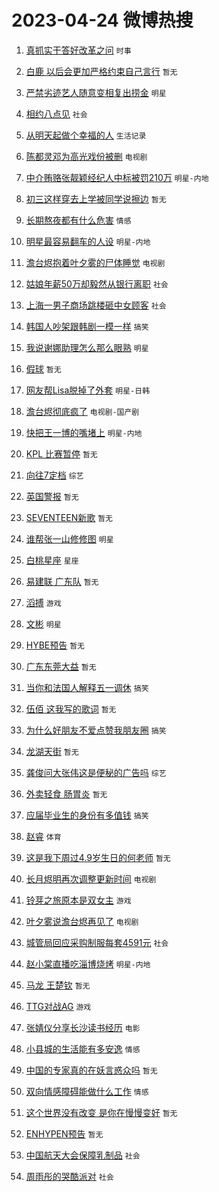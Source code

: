 # 2023-04-24 微博热搜 
1. [真抓实干答好改革之问](https://m.weibo.cn/search?containerid=100103type%3D1%26t%3D10%26q%3D%23%E7%9C%9F%E6%8A%93%E5%AE%9E%E5%B9%B2%E7%AD%94%E5%A5%BD%E6%94%B9%E9%9D%A9%E4%B9%8B%E9%97%AE%23&stream_entry_id=51&isnewpage=1&extparam=seat%3D1%26pos%3D0%26cate%3D10103%26filter_type%3Drealtimehot%26stream_entry_id%3D51%26c_type%3D51%26dgr%3D0%26display_time%3D1682267223%26pre_seqid%3D1682267223536027369131&luicode=10000011&lfid=106003type%3D25%26t%3D3%26disable_hot%3D1%26filter_type%3Drealtimehot) `时事` 

2. [白鹿 以后会更加严格约束自己言行](https://m.weibo.cn/search?containerid=100103type%3D1%26t%3D10%26q%3D%E7%99%BD%E9%B9%BF+%E4%BB%A5%E5%90%8E%E4%BC%9A%E6%9B%B4%E5%8A%A0%E4%B8%A5%E6%A0%BC%E7%BA%A6%E6%9D%9F%E8%87%AA%E5%B7%B1%E8%A8%80%E8%A1%8C&stream_entry_id=31&isnewpage=1&extparam=seat%3D1%26lcate%3D5001%26cate%3D5001%26realpos%3D1%26stream_entry_id%3D31%26q%3D%25E7%2599%25BD%25E9%25B9%25BF%2520%25E4%25BB%25A5%25E5%2590%258E%25E4%25BC%259A%25E6%259B%25B4%25E5%258A%25A0%25E4%25B8%25A5%25E6%25A0%25BC%25E7%25BA%25A6%25E6%259D%259F%25E8%2587%25AA%25E5%25B7%25B1%25E8%25A8%2580%25E8%25A1%258C%26dgr%3D0%26flag%3D2%26filter_type%3Drealtimehot%26pos%3D0%26c_type%3D31%26band_rank%3D1%26display_time%3D1682267223%26pre_seqid%3D1682267223536027369131&luicode=10000011&lfid=106003type%3D25%26t%3D3%26disable_hot%3D1%26filter_type%3Drealtimehot) `暂无` 

3. [严禁劣迹艺人随意变相复出捞金](https://m.weibo.cn/search?containerid=100103type%3D1%26t%3D10%26q%3D%23%E4%B8%A5%E7%A6%81%E5%8A%A3%E8%BF%B9%E8%89%BA%E4%BA%BA%E9%9A%8F%E6%84%8F%E5%8F%98%E7%9B%B8%E5%A4%8D%E5%87%BA%E6%8D%9E%E9%87%91%23&stream_entry_id=31&isnewpage=1&extparam=seat%3D1%26lcate%3D5001%26cate%3D5001%26realpos%3D2%26stream_entry_id%3D31%26q%3D%2523%25E4%25B8%25A5%25E7%25A6%2581%25E5%258A%25A3%25E8%25BF%25B9%25E8%2589%25BA%25E4%25BA%25BA%25E9%259A%258F%25E6%2584%258F%25E5%258F%2598%25E7%259B%25B8%25E5%25A4%258D%25E5%2587%25BA%25E6%258D%259E%25E9%2587%2591%2523%26dgr%3D0%26flag%3D2%26filter_type%3Drealtimehot%26pos%3D1%26c_type%3D31%26band_rank%3D2%26display_time%3D1682267223%26pre_seqid%3D1682267223536027369131&luicode=10000011&lfid=106003type%3D25%26t%3D3%26disable_hot%3D1%26filter_type%3Drealtimehot) `明星` 

4. [相约八点见](https://m.weibo.cn/search?containerid=100103type%3D1%26t%3D10%26q%3D%23%E7%9B%B8%E7%BA%A6%E5%85%AB%E7%82%B9%E8%A7%81%23&stream_entry_id=31&isnewpage=1&extparam=seat%3D1%26lcate%3D5001%26cate%3D5001%26realpos%3D3%26stream_entry_id%3D31%26q%3D%2523%25E7%259B%25B8%25E7%25BA%25A6%25E5%2585%25AB%25E7%2582%25B9%25E8%25A7%2581%2523%26dgr%3D0%26flag%3D0%26filter_type%3Drealtimehot%26pos%3D2%26c_type%3D31%26band_rank%3D3%26display_time%3D1682267223%26pre_seqid%3D1682267223536027369131&luicode=10000011&lfid=106003type%3D25%26t%3D3%26disable_hot%3D1%26filter_type%3Drealtimehot) `社会` 

5. [从明天起做个幸福的人](https://m.weibo.cn/search?containerid=100103type%3D1%26t%3D10%26q%3D%23%E4%BB%8E%E6%98%8E%E5%A4%A9%E8%B5%B7%E5%81%9A%E4%B8%AA%E5%B9%B8%E7%A6%8F%E7%9A%84%E4%BA%BA%23&stream_entry_id=31&isnewpage=1&extparam=seat%3D1%26lcate%3D5001%26cate%3D5001%26filter_type%3Drealtimehot%26stream_entry_id%3D31%26q%3D%2523%25E4%25BB%258E%25E6%2598%258E%25E5%25A4%25A9%25E8%25B5%25B7%25E5%2581%259A%25E4%25B8%25AA%25E5%25B9%25B8%25E7%25A6%258F%25E7%259A%2584%25E4%25BA%25BA%2523%26dgr%3D0%26topic_ad%3D1%26adid%3D187125%26pos%3D3%26c_type%3D31%26band_rank%3D4%26display_time%3D1682267223%26pre_seqid%3D1682267223536027369131&luicode=10000011&lfid=106003type%3D25%26t%3D3%26disable_hot%3D1%26filter_type%3Drealtimehot) `生活记录` 

6. [陈都灵邓为高光戏份被删](https://m.weibo.cn/search?containerid=100103type%3D1%26t%3D10%26q%3D%23%E9%99%88%E9%83%BD%E7%81%B5%E9%82%93%E4%B8%BA%E9%AB%98%E5%85%89%E6%88%8F%E4%BB%BD%E8%A2%AB%E5%88%A0%23&stream_entry_id=31&isnewpage=1&extparam=seat%3D1%26lcate%3D5001%26cate%3D5001%26realpos%3D4%26stream_entry_id%3D31%26q%3D%2523%25E9%2599%2588%25E9%2583%25BD%25E7%2581%25B5%25E9%2582%2593%25E4%25B8%25BA%25E9%25AB%2598%25E5%2585%2589%25E6%2588%258F%25E4%25BB%25BD%25E8%25A2%25AB%25E5%2588%25A0%2523%26dgr%3D0%26flag%3D0%26filter_type%3Drealtimehot%26pos%3D4%26c_type%3D31%26band_rank%3D4%26display_time%3D1682267223%26pre_seqid%3D1682267223536027369131&luicode=10000011&lfid=106003type%3D25%26t%3D3%26disable_hot%3D1%26filter_type%3Drealtimehot) `电视剧` 

7. [中介贿赂张靓颖经纪人中标被罚210万](https://m.weibo.cn/search?containerid=100103type%3D1%26t%3D10%26q%3D%23%E4%B8%AD%E4%BB%8B%E8%B4%BF%E8%B5%82%E5%BC%A0%E9%9D%93%E9%A2%96%E7%BB%8F%E7%BA%AA%E4%BA%BA%E4%B8%AD%E6%A0%87%E8%A2%AB%E7%BD%9A210%E4%B8%87%23&stream_entry_id=31&isnewpage=1&extparam=seat%3D1%26lcate%3D5001%26cate%3D5001%26realpos%3D5%26stream_entry_id%3D31%26q%3D%2523%25E4%25B8%25AD%25E4%25BB%258B%25E8%25B4%25BF%25E8%25B5%2582%25E5%25BC%25A0%25E9%259D%2593%25E9%25A2%2596%25E7%25BB%258F%25E7%25BA%25AA%25E4%25BA%25BA%25E4%25B8%25AD%25E6%25A0%2587%25E8%25A2%25AB%25E7%25BD%259A210%25E4%25B8%2587%2523%26dgr%3D0%26flag%3D1%26filter_type%3Drealtimehot%26pos%3D5%26c_type%3D31%26band_rank%3D5%26display_time%3D1682267223%26pre_seqid%3D1682267223536027369131&luicode=10000011&lfid=106003type%3D25%26t%3D3%26disable_hot%3D1%26filter_type%3Drealtimehot) `明星-内地` 

8. [初三这样穿去上学被同学说擦边](https://m.weibo.cn/search?containerid=100103type%3D1%26t%3D10%26q%3D%E5%88%9D%E4%B8%89%E8%BF%99%E6%A0%B7%E7%A9%BF%E5%8E%BB%E4%B8%8A%E5%AD%A6%E8%A2%AB%E5%90%8C%E5%AD%A6%E8%AF%B4%E6%93%A6%E8%BE%B9&stream_entry_id=31&isnewpage=1&extparam=seat%3D1%26lcate%3D5001%26cate%3D5001%26realpos%3D6%26stream_entry_id%3D31%26q%3D%25E5%2588%259D%25E4%25B8%2589%25E8%25BF%2599%25E6%25A0%25B7%25E7%25A9%25BF%25E5%258E%25BB%25E4%25B8%258A%25E5%25AD%25A6%25E8%25A2%25AB%25E5%2590%258C%25E5%25AD%25A6%25E8%25AF%25B4%25E6%2593%25A6%25E8%25BE%25B9%26dgr%3D0%26flag%3D16%26filter_type%3Drealtimehot%26pos%3D6%26c_type%3D31%26band_rank%3D6%26display_time%3D1682267223%26pre_seqid%3D1682267223536027369131&luicode=10000011&lfid=106003type%3D25%26t%3D3%26disable_hot%3D1%26filter_type%3Drealtimehot) `暂无` 

9. [长期熬夜都有什么危害](https://m.weibo.cn/search?containerid=100103type%3D1%26t%3D10%26q%3D%23%E9%95%BF%E6%9C%9F%E7%86%AC%E5%A4%9C%E9%83%BD%E6%9C%89%E4%BB%80%E4%B9%88%E5%8D%B1%E5%AE%B3%23&stream_entry_id=31&isnewpage=1&extparam=seat%3D1%26lcate%3D5001%26cate%3D5001%26realpos%3D7%26stream_entry_id%3D31%26q%3D%2523%25E9%2595%25BF%25E6%259C%259F%25E7%2586%25AC%25E5%25A4%259C%25E9%2583%25BD%25E6%259C%2589%25E4%25BB%2580%25E4%25B9%2588%25E5%258D%25B1%25E5%25AE%25B3%2523%26dgr%3D0%26flag%3D0%26filter_type%3Drealtimehot%26pos%3D7%26c_type%3D31%26band_rank%3D7%26display_time%3D1682267223%26pre_seqid%3D1682267223536027369131&luicode=10000011&lfid=106003type%3D25%26t%3D3%26disable_hot%3D1%26filter_type%3Drealtimehot) `情感` 

10. [明星最容易翻车的人设](https://m.weibo.cn/search?containerid=100103type%3D1%26t%3D10%26q%3D%23%E6%98%8E%E6%98%9F%E6%9C%80%E5%AE%B9%E6%98%93%E7%BF%BB%E8%BD%A6%E7%9A%84%E4%BA%BA%E8%AE%BE%23&stream_entry_id=31&isnewpage=1&extparam=seat%3D1%26lcate%3D5001%26cate%3D5001%26realpos%3D8%26stream_entry_id%3D31%26q%3D%2523%25E6%2598%258E%25E6%2598%259F%25E6%259C%2580%25E5%25AE%25B9%25E6%2598%2593%25E7%25BF%25BB%25E8%25BD%25A6%25E7%259A%2584%25E4%25BA%25BA%25E8%25AE%25BE%2523%26dgr%3D0%26flag%3D0%26filter_type%3Drealtimehot%26pos%3D8%26c_type%3D31%26band_rank%3D8%26display_time%3D1682267223%26pre_seqid%3D1682267223536027369131&luicode=10000011&lfid=106003type%3D25%26t%3D3%26disable_hot%3D1%26filter_type%3Drealtimehot) `明星-内地` 

11. [澹台烬抱着叶夕雾的尸体睡觉](https://m.weibo.cn/search?containerid=100103type%3D1%26t%3D10%26q%3D%23%E6%BE%B9%E5%8F%B0%E7%83%AC%E6%8A%B1%E7%9D%80%E5%8F%B6%E5%A4%95%E9%9B%BE%E7%9A%84%E5%B0%B8%E4%BD%93%E7%9D%A1%E8%A7%89%23&stream_entry_id=31&isnewpage=1&extparam=seat%3D1%26lcate%3D5001%26cate%3D5001%26realpos%3D9%26stream_entry_id%3D31%26q%3D%2523%25E6%25BE%25B9%25E5%258F%25B0%25E7%2583%25AC%25E6%258A%25B1%25E7%259D%2580%25E5%258F%25B6%25E5%25A4%2595%25E9%259B%25BE%25E7%259A%2584%25E5%25B0%25B8%25E4%25BD%2593%25E7%259D%25A1%25E8%25A7%2589%2523%26dgr%3D0%26flag%3D1%26filter_type%3Drealtimehot%26pos%3D9%26c_type%3D31%26band_rank%3D9%26display_time%3D1682267223%26pre_seqid%3D1682267223536027369131&luicode=10000011&lfid=106003type%3D25%26t%3D3%26disable_hot%3D1%26filter_type%3Drealtimehot) `电视剧` 

12. [姑娘年薪50万却毅然从银行离职](https://m.weibo.cn/search?containerid=100103type%3D1%26t%3D10%26q%3D%23%E5%A7%91%E5%A8%98%E5%B9%B4%E8%96%AA50%E4%B8%87%E5%8D%B4%E6%AF%85%E7%84%B6%E4%BB%8E%E9%93%B6%E8%A1%8C%E7%A6%BB%E8%81%8C%23&stream_entry_id=31&isnewpage=1&extparam=seat%3D1%26lcate%3D5001%26cate%3D5001%26realpos%3D10%26stream_entry_id%3D31%26q%3D%2523%25E5%25A7%2591%25E5%25A8%2598%25E5%25B9%25B4%25E8%2596%25AA50%25E4%25B8%2587%25E5%258D%25B4%25E6%25AF%2585%25E7%2584%25B6%25E4%25BB%258E%25E9%2593%25B6%25E8%25A1%258C%25E7%25A6%25BB%25E8%2581%258C%2523%26dgr%3D0%26flag%3D0%26filter_type%3Drealtimehot%26pos%3D10%26c_type%3D31%26band_rank%3D10%26display_time%3D1682267223%26pre_seqid%3D1682267223536027369131&luicode=10000011&lfid=106003type%3D25%26t%3D3%26disable_hot%3D1%26filter_type%3Drealtimehot) `社会` 

13. [上海一男子商场跳楼砸中女顾客](https://m.weibo.cn/search?containerid=100103type%3D1%26t%3D10%26q%3D%23%E4%B8%8A%E6%B5%B7%E4%B8%80%E7%94%B7%E5%AD%90%E5%95%86%E5%9C%BA%E8%B7%B3%E6%A5%BC%E7%A0%B8%E4%B8%AD%E5%A5%B3%E9%A1%BE%E5%AE%A2%23&stream_entry_id=31&isnewpage=1&extparam=seat%3D1%26lcate%3D5001%26cate%3D5001%26realpos%3D11%26stream_entry_id%3D31%26q%3D%2523%25E4%25B8%258A%25E6%25B5%25B7%25E4%25B8%2580%25E7%2594%25B7%25E5%25AD%2590%25E5%2595%2586%25E5%259C%25BA%25E8%25B7%25B3%25E6%25A5%25BC%25E7%25A0%25B8%25E4%25B8%25AD%25E5%25A5%25B3%25E9%25A1%25BE%25E5%25AE%25A2%2523%26dgr%3D0%26flag%3D0%26filter_type%3Drealtimehot%26pos%3D11%26c_type%3D31%26band_rank%3D11%26display_time%3D1682267223%26pre_seqid%3D1682267223536027369131&luicode=10000011&lfid=106003type%3D25%26t%3D3%26disable_hot%3D1%26filter_type%3Drealtimehot) `社会` 

14. [韩国人吵架跟韩剧一模一样](https://m.weibo.cn/search?containerid=100103type%3D1%26t%3D10%26q%3D%23%E9%9F%A9%E5%9B%BD%E4%BA%BA%E5%90%B5%E6%9E%B6%E8%B7%9F%E9%9F%A9%E5%89%A7%E4%B8%80%E6%A8%A1%E4%B8%80%E6%A0%B7%23&stream_entry_id=31&isnewpage=1&extparam=seat%3D1%26lcate%3D5001%26cate%3D5001%26realpos%3D12%26stream_entry_id%3D31%26q%3D%2523%25E9%259F%25A9%25E5%259B%25BD%25E4%25BA%25BA%25E5%2590%25B5%25E6%259E%25B6%25E8%25B7%259F%25E9%259F%25A9%25E5%2589%25A7%25E4%25B8%2580%25E6%25A8%25A1%25E4%25B8%2580%25E6%25A0%25B7%2523%26dgr%3D0%26flag%3D0%26filter_type%3Drealtimehot%26pos%3D12%26c_type%3D31%26band_rank%3D12%26display_time%3D1682267223%26pre_seqid%3D1682267223536027369131&luicode=10000011&lfid=106003type%3D25%26t%3D3%26disable_hot%3D1%26filter_type%3Drealtimehot) `搞笑` 

15. [我说谢娜助理怎么那么眼熟](https://m.weibo.cn/search?containerid=100103type%3D1%26t%3D10%26q%3D%23%E6%88%91%E8%AF%B4%E8%B0%A2%E5%A8%9C%E5%8A%A9%E7%90%86%E6%80%8E%E4%B9%88%E9%82%A3%E4%B9%88%E7%9C%BC%E7%86%9F%23&stream_entry_id=31&isnewpage=1&extparam=seat%3D1%26lcate%3D5001%26cate%3D5001%26realpos%3D13%26stream_entry_id%3D31%26q%3D%2523%25E6%2588%2591%25E8%25AF%25B4%25E8%25B0%25A2%25E5%25A8%259C%25E5%258A%25A9%25E7%2590%2586%25E6%2580%258E%25E4%25B9%2588%25E9%2582%25A3%25E4%25B9%2588%25E7%259C%25BC%25E7%2586%259F%2523%26dgr%3D0%26flag%3D0%26filter_type%3Drealtimehot%26pos%3D13%26c_type%3D31%26band_rank%3D13%26display_time%3D1682267223%26pre_seqid%3D1682267223536027369131&luicode=10000011&lfid=106003type%3D25%26t%3D3%26disable_hot%3D1%26filter_type%3Drealtimehot) `明星` 

16. [假球](https://m.weibo.cn/search?containerid=100103type%3D1%26t%3D10%26q%3D%E5%81%87%E7%90%83&stream_entry_id=31&isnewpage=1&extparam=seat%3D1%26lcate%3D5001%26cate%3D5001%26realpos%3D14%26stream_entry_id%3D31%26q%3D%25E5%2581%2587%25E7%2590%2583%26dgr%3D0%26flag%3D0%26filter_type%3Drealtimehot%26pos%3D14%26c_type%3D31%26band_rank%3D14%26display_time%3D1682267223%26pre_seqid%3D1682267223536027369131&luicode=10000011&lfid=106003type%3D25%26t%3D3%26disable_hot%3D1%26filter_type%3Drealtimehot) `暂无` 

17. [网友帮Lisa脱掉了外套](https://m.weibo.cn/search?containerid=100103type%3D1%26t%3D10%26q%3D%23%E7%BD%91%E5%8F%8B%E5%B8%AELisa%E8%84%B1%E6%8E%89%E4%BA%86%E5%A4%96%E5%A5%97%23&stream_entry_id=31&isnewpage=1&extparam=seat%3D1%26lcate%3D5001%26cate%3D5001%26realpos%3D15%26stream_entry_id%3D31%26q%3D%2523%25E7%25BD%2591%25E5%258F%258B%25E5%25B8%25AELisa%25E8%2584%25B1%25E6%258E%2589%25E4%25BA%2586%25E5%25A4%2596%25E5%25A5%2597%2523%26dgr%3D0%26flag%3D1%26filter_type%3Drealtimehot%26pos%3D15%26c_type%3D31%26band_rank%3D15%26display_time%3D1682267223%26pre_seqid%3D1682267223536027369131&luicode=10000011&lfid=106003type%3D25%26t%3D3%26disable_hot%3D1%26filter_type%3Drealtimehot) `明星-日韩` 

18. [澹台烬彻底疯了](https://m.weibo.cn/search?containerid=100103type%3D1%26t%3D10%26q%3D%23%E6%BE%B9%E5%8F%B0%E7%83%AC%E5%BD%BB%E5%BA%95%E7%96%AF%E4%BA%86%23&stream_entry_id=31&isnewpage=1&extparam=seat%3D1%26lcate%3D5001%26cate%3D5001%26realpos%3D16%26stream_entry_id%3D31%26q%3D%2523%25E6%25BE%25B9%25E5%258F%25B0%25E7%2583%25AC%25E5%25BD%25BB%25E5%25BA%2595%25E7%2596%25AF%25E4%25BA%2586%2523%26dgr%3D0%26flag%3D0%26filter_type%3Drealtimehot%26pos%3D16%26c_type%3D31%26band_rank%3D16%26display_time%3D1682267223%26pre_seqid%3D1682267223536027369131&luicode=10000011&lfid=106003type%3D25%26t%3D3%26disable_hot%3D1%26filter_type%3Drealtimehot) `电视剧-国产剧` 

19. [快把王一博的嘴堵上](https://m.weibo.cn/search?containerid=100103type%3D1%26t%3D10%26q%3D%23%E5%BF%AB%E6%8A%8A%E7%8E%8B%E4%B8%80%E5%8D%9A%E7%9A%84%E5%98%B4%E5%A0%B5%E4%B8%8A%23&stream_entry_id=31&isnewpage=1&extparam=seat%3D1%26lcate%3D5001%26cate%3D5001%26realpos%3D17%26stream_entry_id%3D31%26q%3D%2523%25E5%25BF%25AB%25E6%258A%258A%25E7%258E%258B%25E4%25B8%2580%25E5%258D%259A%25E7%259A%2584%25E5%2598%25B4%25E5%25A0%25B5%25E4%25B8%258A%2523%26dgr%3D0%26flag%3D0%26filter_type%3Drealtimehot%26pos%3D17%26c_type%3D31%26band_rank%3D17%26display_time%3D1682267223%26pre_seqid%3D1682267223536027369131&luicode=10000011&lfid=106003type%3D25%26t%3D3%26disable_hot%3D1%26filter_type%3Drealtimehot) `明星-内地` 

20. [KPL 比赛暂停](https://m.weibo.cn/search?containerid=100103type%3D1%26t%3D10%26q%3DKPL+%E6%AF%94%E8%B5%9B%E6%9A%82%E5%81%9C&stream_entry_id=31&isnewpage=1&extparam=seat%3D1%26lcate%3D5001%26cate%3D5001%26realpos%3D18%26stream_entry_id%3D31%26q%3DKPL%2520%25E6%25AF%2594%25E8%25B5%259B%25E6%259A%2582%25E5%2581%259C%26dgr%3D0%26flag%3D0%26filter_type%3Drealtimehot%26pos%3D18%26c_type%3D31%26band_rank%3D18%26display_time%3D1682267223%26pre_seqid%3D1682267223536027369131&luicode=10000011&lfid=106003type%3D25%26t%3D3%26disable_hot%3D1%26filter_type%3Drealtimehot) `暂无` 

21. [向往7定档](https://m.weibo.cn/search?containerid=100103type%3D1%26t%3D10%26q%3D%23%E5%90%91%E5%BE%807%E5%AE%9A%E6%A1%A3%23&stream_entry_id=31&isnewpage=1&extparam=seat%3D1%26lcate%3D5001%26cate%3D5001%26realpos%3D19%26stream_entry_id%3D31%26q%3D%2523%25E5%2590%2591%25E5%25BE%25807%25E5%25AE%259A%25E6%25A1%25A3%2523%26dgr%3D0%26flag%3D0%26filter_type%3Drealtimehot%26pos%3D19%26c_type%3D31%26band_rank%3D19%26display_time%3D1682267223%26pre_seqid%3D1682267223536027369131&luicode=10000011&lfid=106003type%3D25%26t%3D3%26disable_hot%3D1%26filter_type%3Drealtimehot) `综艺` 

22. [英国警报](https://m.weibo.cn/search?containerid=100103type%3D1%26t%3D10%26q%3D%E8%8B%B1%E5%9B%BD%E8%AD%A6%E6%8A%A5&stream_entry_id=31&isnewpage=1&extparam=seat%3D1%26lcate%3D5001%26cate%3D5001%26realpos%3D20%26stream_entry_id%3D31%26q%3D%25E8%258B%25B1%25E5%259B%25BD%25E8%25AD%25A6%25E6%258A%25A5%26dgr%3D0%26flag%3D0%26filter_type%3Drealtimehot%26pos%3D20%26c_type%3D31%26band_rank%3D20%26display_time%3D1682267223%26pre_seqid%3D1682267223536027369131&luicode=10000011&lfid=106003type%3D25%26t%3D3%26disable_hot%3D1%26filter_type%3Drealtimehot) `暂无` 

23. [SEVENTEEN新歌](https://m.weibo.cn/search?containerid=100103type%3D1%26t%3D10%26q%3DSEVENTEEN%E6%96%B0%E6%AD%8C&stream_entry_id=31&isnewpage=1&extparam=seat%3D1%26lcate%3D5001%26cate%3D5001%26realpos%3D21%26stream_entry_id%3D31%26q%3DSEVENTEEN%25E6%2596%25B0%25E6%25AD%258C%26dgr%3D0%26flag%3D1%26filter_type%3Drealtimehot%26pos%3D21%26c_type%3D31%26band_rank%3D21%26display_time%3D1682267223%26pre_seqid%3D1682267223536027369131&luicode=10000011&lfid=106003type%3D25%26t%3D3%26disable_hot%3D1%26filter_type%3Drealtimehot) `暂无` 

24. [谁帮张一山修修图](https://m.weibo.cn/search?containerid=100103type%3D1%26t%3D10%26q%3D%23%E8%B0%81%E5%B8%AE%E5%BC%A0%E4%B8%80%E5%B1%B1%E4%BF%AE%E4%BF%AE%E5%9B%BE%23&stream_entry_id=31&isnewpage=1&extparam=seat%3D1%26lcate%3D5001%26cate%3D5001%26realpos%3D22%26stream_entry_id%3D31%26q%3D%2523%25E8%25B0%2581%25E5%25B8%25AE%25E5%25BC%25A0%25E4%25B8%2580%25E5%25B1%25B1%25E4%25BF%25AE%25E4%25BF%25AE%25E5%259B%25BE%2523%26dgr%3D0%26flag%3D1%26filter_type%3Drealtimehot%26pos%3D22%26c_type%3D31%26band_rank%3D22%26display_time%3D1682267223%26pre_seqid%3D1682267223536027369131&luicode=10000011&lfid=106003type%3D25%26t%3D3%26disable_hot%3D1%26filter_type%3Drealtimehot) `明星` 

25. [白桃星座](https://m.weibo.cn/search?containerid=100103type%3D1%26t%3D10%26q%3D%E7%99%BD%E6%A1%83%E6%98%9F%E5%BA%A7&stream_entry_id=31&isnewpage=1&extparam=seat%3D1%26lcate%3D5001%26cate%3D5001%26realpos%3D23%26stream_entry_id%3D31%26q%3D%25E7%2599%25BD%25E6%25A1%2583%25E6%2598%259F%25E5%25BA%25A7%26dgr%3D0%26flag%3D1%26filter_type%3Drealtimehot%26pos%3D23%26c_type%3D31%26band_rank%3D23%26display_time%3D1682267223%26pre_seqid%3D1682267223536027369131&luicode=10000011&lfid=106003type%3D25%26t%3D3%26disable_hot%3D1%26filter_type%3Drealtimehot) `星座` 

26. [易建联 广东队](https://m.weibo.cn/search?containerid=100103type%3D1%26t%3D10%26q%3D%E6%98%93%E5%BB%BA%E8%81%94+%E5%B9%BF%E4%B8%9C%E9%98%9F&stream_entry_id=31&isnewpage=1&extparam=seat%3D1%26lcate%3D5001%26cate%3D5001%26realpos%3D24%26stream_entry_id%3D31%26q%3D%25E6%2598%2593%25E5%25BB%25BA%25E8%2581%2594%2520%25E5%25B9%25BF%25E4%25B8%259C%25E9%2598%259F%26dgr%3D0%26flag%3D0%26filter_type%3Drealtimehot%26pos%3D24%26c_type%3D31%26band_rank%3D24%26display_time%3D1682267223%26pre_seqid%3D1682267223536027369131&luicode=10000011&lfid=106003type%3D25%26t%3D3%26disable_hot%3D1%26filter_type%3Drealtimehot) `暂无` 

27. [滔搏](https://m.weibo.cn/search?containerid=100103type%3D1%26t%3D10%26q%3D%E6%BB%94%E6%90%8F&stream_entry_id=31&isnewpage=1&extparam=seat%3D1%26lcate%3D5001%26cate%3D5001%26realpos%3D25%26stream_entry_id%3D31%26q%3D%25E6%25BB%2594%25E6%2590%258F%26dgr%3D0%26flag%3D0%26filter_type%3Drealtimehot%26pos%3D25%26c_type%3D31%26band_rank%3D25%26display_time%3D1682267223%26pre_seqid%3D1682267223536027369131&luicode=10000011&lfid=106003type%3D25%26t%3D3%26disable_hot%3D1%26filter_type%3Drealtimehot) `游戏` 

28. [文彬](https://m.weibo.cn/search?containerid=100103type%3D1%26t%3D10%26q%3D%E6%96%87%E5%BD%AC&stream_entry_id=31&isnewpage=1&extparam=seat%3D1%26lcate%3D5001%26cate%3D5001%26realpos%3D26%26stream_entry_id%3D31%26q%3D%25E6%2596%2587%25E5%25BD%25AC%26dgr%3D0%26flag%3D0%26filter_type%3Drealtimehot%26pos%3D26%26c_type%3D31%26band_rank%3D26%26display_time%3D1682267223%26pre_seqid%3D1682267223536027369131&luicode=10000011&lfid=106003type%3D25%26t%3D3%26disable_hot%3D1%26filter_type%3Drealtimehot) `明星` 

29. [HYBE预告](https://m.weibo.cn/search?containerid=100103type%3D1%26t%3D10%26q%3DHYBE%E9%A2%84%E5%91%8A&stream_entry_id=31&isnewpage=1&extparam=seat%3D1%26lcate%3D5001%26cate%3D5001%26realpos%3D27%26stream_entry_id%3D31%26q%3DHYBE%25E9%25A2%2584%25E5%2591%258A%26dgr%3D0%26flag%3D1%26filter_type%3Drealtimehot%26pos%3D27%26c_type%3D31%26band_rank%3D27%26display_time%3D1682267223%26pre_seqid%3D1682267223536027369131&luicode=10000011&lfid=106003type%3D25%26t%3D3%26disable_hot%3D1%26filter_type%3Drealtimehot) `暂无` 

30. [广东东莞大益](https://m.weibo.cn/search?containerid=100103type%3D1%26t%3D10%26q%3D%E5%B9%BF%E4%B8%9C%E4%B8%9C%E8%8E%9E%E5%A4%A7%E7%9B%8A&stream_entry_id=31&isnewpage=1&extparam=seat%3D1%26lcate%3D5001%26cate%3D5001%26realpos%3D28%26stream_entry_id%3D31%26q%3D%25E5%25B9%25BF%25E4%25B8%259C%25E4%25B8%259C%25E8%258E%259E%25E5%25A4%25A7%25E7%259B%258A%26dgr%3D0%26flag%3D1%26filter_type%3Drealtimehot%26pos%3D28%26c_type%3D31%26band_rank%3D28%26display_time%3D1682267223%26pre_seqid%3D1682267223536027369131&luicode=10000011&lfid=106003type%3D25%26t%3D3%26disable_hot%3D1%26filter_type%3Drealtimehot) `暂无` 

31. [当你和法国人解释五一调休](https://m.weibo.cn/search?containerid=100103type%3D1%26t%3D10%26q%3D%23%E5%BD%93%E4%BD%A0%E5%92%8C%E6%B3%95%E5%9B%BD%E4%BA%BA%E8%A7%A3%E9%87%8A%E4%BA%94%E4%B8%80%E8%B0%83%E4%BC%91%23&stream_entry_id=31&isnewpage=1&extparam=seat%3D1%26lcate%3D5001%26cate%3D5001%26realpos%3D29%26stream_entry_id%3D31%26q%3D%2523%25E5%25BD%2593%25E4%25BD%25A0%25E5%2592%258C%25E6%25B3%2595%25E5%259B%25BD%25E4%25BA%25BA%25E8%25A7%25A3%25E9%2587%258A%25E4%25BA%2594%25E4%25B8%2580%25E8%25B0%2583%25E4%25BC%2591%2523%26dgr%3D0%26flag%3D0%26filter_type%3Drealtimehot%26pos%3D29%26c_type%3D31%26band_rank%3D29%26display_time%3D1682267223%26pre_seqid%3D1682267223536027369131&luicode=10000011&lfid=106003type%3D25%26t%3D3%26disable_hot%3D1%26filter_type%3Drealtimehot) `搞笑` 

32. [伍佰 这我写的歌词](https://m.weibo.cn/search?containerid=100103type%3D1%26t%3D10%26q%3D%E4%BC%8D%E4%BD%B0+%E8%BF%99%E6%88%91%E5%86%99%E7%9A%84%E6%AD%8C%E8%AF%8D&stream_entry_id=31&isnewpage=1&extparam=seat%3D1%26lcate%3D5001%26cate%3D5001%26realpos%3D30%26stream_entry_id%3D31%26q%3D%25E4%25BC%258D%25E4%25BD%25B0%2520%25E8%25BF%2599%25E6%2588%2591%25E5%2586%2599%25E7%259A%2584%25E6%25AD%258C%25E8%25AF%258D%26dgr%3D0%26flag%3D0%26filter_type%3Drealtimehot%26pos%3D30%26c_type%3D31%26band_rank%3D30%26display_time%3D1682267223%26pre_seqid%3D1682267223536027369131&luicode=10000011&lfid=106003type%3D25%26t%3D3%26disable_hot%3D1%26filter_type%3Drealtimehot) `暂无` 

33. [为什么好朋友不爱点赞我朋友圈](https://m.weibo.cn/search?containerid=100103type%3D1%26t%3D10%26q%3D%23%E4%B8%BA%E4%BB%80%E4%B9%88%E5%A5%BD%E6%9C%8B%E5%8F%8B%E4%B8%8D%E7%88%B1%E7%82%B9%E8%B5%9E%E6%88%91%E6%9C%8B%E5%8F%8B%E5%9C%88%23&stream_entry_id=31&isnewpage=1&extparam=seat%3D1%26lcate%3D5001%26cate%3D5001%26realpos%3D31%26stream_entry_id%3D31%26q%3D%2523%25E4%25B8%25BA%25E4%25BB%2580%25E4%25B9%2588%25E5%25A5%25BD%25E6%259C%258B%25E5%258F%258B%25E4%25B8%258D%25E7%2588%25B1%25E7%2582%25B9%25E8%25B5%259E%25E6%2588%2591%25E6%259C%258B%25E5%258F%258B%25E5%259C%2588%2523%26dgr%3D0%26flag%3D0%26filter_type%3Drealtimehot%26pos%3D31%26c_type%3D31%26band_rank%3D31%26display_time%3D1682267223%26pre_seqid%3D1682267223536027369131&luicode=10000011&lfid=106003type%3D25%26t%3D3%26disable_hot%3D1%26filter_type%3Drealtimehot) `搞笑` 

34. [龙湖天街](https://m.weibo.cn/search?containerid=100103type%3D1%26t%3D10%26q%3D%23%E9%BE%99%E6%B9%96%E5%A4%A9%E8%A1%97%23&stream_entry_id=31&isnewpage=1&extparam=seat%3D1%26lcate%3D5001%26cate%3D5001%26realpos%3D32%26stream_entry_id%3D31%26q%3D%2523%25E9%25BE%2599%25E6%25B9%2596%25E5%25A4%25A9%25E8%25A1%2597%2523%26dgr%3D0%26flag%3D0%26filter_type%3Drealtimehot%26pos%3D32%26c_type%3D31%26band_rank%3D32%26display_time%3D1682267223%26pre_seqid%3D1682267223536027369131&luicode=10000011&lfid=106003type%3D25%26t%3D3%26disable_hot%3D1%26filter_type%3Drealtimehot) `暂无` 

35. [龚俊问大张伟这是便秘的广告吗](https://m.weibo.cn/search?containerid=100103type%3D1%26t%3D10%26q%3D%23%E9%BE%9A%E4%BF%8A%E9%97%AE%E5%A4%A7%E5%BC%A0%E4%BC%9F%E8%BF%99%E6%98%AF%E4%BE%BF%E7%A7%98%E7%9A%84%E5%B9%BF%E5%91%8A%E5%90%97%23&stream_entry_id=31&isnewpage=1&extparam=seat%3D1%26lcate%3D5001%26cate%3D5001%26realpos%3D33%26stream_entry_id%3D31%26q%3D%2523%25E9%25BE%259A%25E4%25BF%258A%25E9%2597%25AE%25E5%25A4%25A7%25E5%25BC%25A0%25E4%25BC%259F%25E8%25BF%2599%25E6%2598%25AF%25E4%25BE%25BF%25E7%25A7%2598%25E7%259A%2584%25E5%25B9%25BF%25E5%2591%258A%25E5%2590%2597%2523%26dgr%3D0%26flag%3D1%26filter_type%3Drealtimehot%26pos%3D33%26c_type%3D31%26band_rank%3D33%26display_time%3D1682267223%26pre_seqid%3D1682267223536027369131&luicode=10000011&lfid=106003type%3D25%26t%3D3%26disable_hot%3D1%26filter_type%3Drealtimehot) `综艺` 

36. [外卖轻食 肠胃炎](https://m.weibo.cn/search?containerid=100103type%3D1%26t%3D10%26q%3D%E5%A4%96%E5%8D%96%E8%BD%BB%E9%A3%9F+%E8%82%A0%E8%83%83%E7%82%8E&stream_entry_id=31&isnewpage=1&extparam=seat%3D1%26lcate%3D5001%26cate%3D5001%26realpos%3D34%26stream_entry_id%3D31%26q%3D%25E5%25A4%2596%25E5%258D%2596%25E8%25BD%25BB%25E9%25A3%259F%2520%25E8%2582%25A0%25E8%2583%2583%25E7%2582%258E%26dgr%3D0%26flag%3D0%26filter_type%3Drealtimehot%26pos%3D34%26c_type%3D31%26band_rank%3D34%26display_time%3D1682267223%26pre_seqid%3D1682267223536027369131&luicode=10000011&lfid=106003type%3D25%26t%3D3%26disable_hot%3D1%26filter_type%3Drealtimehot) `暂无` 

37. [应届毕业生的身份有多值钱](https://m.weibo.cn/search?containerid=100103type%3D1%26t%3D10%26q%3D%23%E5%BA%94%E5%B1%8A%E6%AF%95%E4%B8%9A%E7%94%9F%E7%9A%84%E8%BA%AB%E4%BB%BD%E6%9C%89%E5%A4%9A%E5%80%BC%E9%92%B1%23&stream_entry_id=31&isnewpage=1&extparam=seat%3D1%26lcate%3D5001%26cate%3D5001%26realpos%3D35%26stream_entry_id%3D31%26q%3D%2523%25E5%25BA%2594%25E5%25B1%258A%25E6%25AF%2595%25E4%25B8%259A%25E7%2594%259F%25E7%259A%2584%25E8%25BA%25AB%25E4%25BB%25BD%25E6%259C%2589%25E5%25A4%259A%25E5%2580%25BC%25E9%2592%25B1%2523%26dgr%3D0%26flag%3D0%26filter_type%3Drealtimehot%26pos%3D35%26c_type%3D31%26band_rank%3D35%26display_time%3D1682267223%26pre_seqid%3D1682267223536027369131&luicode=10000011&lfid=106003type%3D25%26t%3D3%26disable_hot%3D1%26filter_type%3Drealtimehot) `搞笑` 

38. [赵睿](https://m.weibo.cn/search?containerid=100103type%3D1%26t%3D10%26q%3D%E8%B5%B5%E7%9D%BF&stream_entry_id=31&isnewpage=1&extparam=seat%3D1%26lcate%3D5001%26cate%3D5001%26realpos%3D36%26stream_entry_id%3D31%26q%3D%25E8%25B5%25B5%25E7%259D%25BF%26dgr%3D0%26flag%3D0%26filter_type%3Drealtimehot%26pos%3D36%26c_type%3D31%26band_rank%3D36%26display_time%3D1682267223%26pre_seqid%3D1682267223536027369131&luicode=10000011&lfid=106003type%3D25%26t%3D3%26disable_hot%3D1%26filter_type%3Drealtimehot) `体育` 

39. [这是我下周过4.9岁生日的何老师](https://m.weibo.cn/search?containerid=100103type%3D1%26t%3D10%26q%3D%E8%BF%99%E6%98%AF%E6%88%91%E4%B8%8B%E5%91%A8%E8%BF%874.9%E5%B2%81%E7%94%9F%E6%97%A5%E7%9A%84%E4%BD%95%E8%80%81%E5%B8%88&stream_entry_id=31&isnewpage=1&extparam=seat%3D1%26lcate%3D5001%26cate%3D5001%26realpos%3D37%26stream_entry_id%3D31%26q%3D%25E8%25BF%2599%25E6%2598%25AF%25E6%2588%2591%25E4%25B8%258B%25E5%2591%25A8%25E8%25BF%25874.9%25E5%25B2%2581%25E7%2594%259F%25E6%2597%25A5%25E7%259A%2584%25E4%25BD%2595%25E8%2580%2581%25E5%25B8%2588%26dgr%3D0%26flag%3D0%26filter_type%3Drealtimehot%26pos%3D37%26c_type%3D31%26band_rank%3D37%26display_time%3D1682267223%26pre_seqid%3D1682267223536027369131&luicode=10000011&lfid=106003type%3D25%26t%3D3%26disable_hot%3D1%26filter_type%3Drealtimehot) `暂无` 

40. [长月烬明再次调整更新时间](https://m.weibo.cn/search?containerid=100103type%3D1%26t%3D10%26q%3D%23%E9%95%BF%E6%9C%88%E7%83%AC%E6%98%8E%E5%86%8D%E6%AC%A1%E8%B0%83%E6%95%B4%E6%9B%B4%E6%96%B0%E6%97%B6%E9%97%B4%23&stream_entry_id=31&isnewpage=1&extparam=seat%3D1%26lcate%3D5001%26cate%3D5001%26realpos%3D38%26stream_entry_id%3D31%26q%3D%2523%25E9%2595%25BF%25E6%259C%2588%25E7%2583%25AC%25E6%2598%258E%25E5%2586%258D%25E6%25AC%25A1%25E8%25B0%2583%25E6%2595%25B4%25E6%259B%25B4%25E6%2596%25B0%25E6%2597%25B6%25E9%2597%25B4%2523%26dgr%3D0%26flag%3D0%26filter_type%3Drealtimehot%26pos%3D38%26c_type%3D31%26band_rank%3D38%26display_time%3D1682267223%26pre_seqid%3D1682267223536027369131&luicode=10000011&lfid=106003type%3D25%26t%3D3%26disable_hot%3D1%26filter_type%3Drealtimehot) `电视剧` 

41. [铃芽之旅原本是双女主](https://m.weibo.cn/search?containerid=100103type%3D1%26t%3D10%26q%3D%23%E9%93%83%E8%8A%BD%E4%B9%8B%E6%97%85%E5%8E%9F%E6%9C%AC%E6%98%AF%E5%8F%8C%E5%A5%B3%E4%B8%BB%23&stream_entry_id=31&isnewpage=1&extparam=seat%3D1%26lcate%3D5001%26cate%3D5001%26realpos%3D39%26stream_entry_id%3D31%26q%3D%2523%25E9%2593%2583%25E8%258A%25BD%25E4%25B9%258B%25E6%2597%2585%25E5%258E%259F%25E6%259C%25AC%25E6%2598%25AF%25E5%258F%258C%25E5%25A5%25B3%25E4%25B8%25BB%2523%26dgr%3D0%26flag%3D0%26filter_type%3Drealtimehot%26pos%3D39%26c_type%3D31%26band_rank%3D39%26display_time%3D1682267223%26pre_seqid%3D1682267223536027369131&luicode=10000011&lfid=106003type%3D25%26t%3D3%26disable_hot%3D1%26filter_type%3Drealtimehot) `游戏` 

42. [叶夕雾说澹台烬再见了](https://m.weibo.cn/search?containerid=100103type%3D1%26t%3D10%26q%3D%23%E5%8F%B6%E5%A4%95%E9%9B%BE%E8%AF%B4%E6%BE%B9%E5%8F%B0%E7%83%AC%E5%86%8D%E8%A7%81%E4%BA%86%23&stream_entry_id=31&isnewpage=1&extparam=seat%3D1%26lcate%3D5001%26cate%3D5001%26realpos%3D40%26stream_entry_id%3D31%26q%3D%2523%25E5%258F%25B6%25E5%25A4%2595%25E9%259B%25BE%25E8%25AF%25B4%25E6%25BE%25B9%25E5%258F%25B0%25E7%2583%25AC%25E5%2586%258D%25E8%25A7%2581%25E4%25BA%2586%2523%26dgr%3D0%26flag%3D0%26filter_type%3Drealtimehot%26pos%3D40%26c_type%3D31%26band_rank%3D40%26display_time%3D1682267223%26pre_seqid%3D1682267223536027369131&luicode=10000011&lfid=106003type%3D25%26t%3D3%26disable_hot%3D1%26filter_type%3Drealtimehot) `电视剧` 

43. [城管局回应采购制服每套4591元](https://m.weibo.cn/search?containerid=100103type%3D1%26t%3D10%26q%3D%23%E5%9F%8E%E7%AE%A1%E5%B1%80%E5%9B%9E%E5%BA%94%E9%87%87%E8%B4%AD%E5%88%B6%E6%9C%8D%E6%AF%8F%E5%A5%974591%E5%85%83%23&stream_entry_id=31&isnewpage=1&extparam=seat%3D1%26lcate%3D5001%26cate%3D5001%26realpos%3D41%26stream_entry_id%3D31%26q%3D%2523%25E5%259F%258E%25E7%25AE%25A1%25E5%25B1%2580%25E5%259B%259E%25E5%25BA%2594%25E9%2587%2587%25E8%25B4%25AD%25E5%2588%25B6%25E6%259C%258D%25E6%25AF%258F%25E5%25A5%25974591%25E5%2585%2583%2523%26dgr%3D0%26flag%3D0%26filter_type%3Drealtimehot%26pos%3D41%26c_type%3D31%26band_rank%3D41%26display_time%3D1682267223%26pre_seqid%3D1682267223536027369131&luicode=10000011&lfid=106003type%3D25%26t%3D3%26disable_hot%3D1%26filter_type%3Drealtimehot) `社会` 

44. [赵小棠直播吃淄博烧烤](https://m.weibo.cn/search?containerid=100103type%3D1%26t%3D10%26q%3D%23%E8%B5%B5%E5%B0%8F%E6%A3%A0%E7%9B%B4%E6%92%AD%E5%90%83%E6%B7%84%E5%8D%9A%E7%83%A7%E7%83%A4%23&stream_entry_id=31&isnewpage=1&extparam=seat%3D1%26lcate%3D5001%26cate%3D5001%26realpos%3D42%26stream_entry_id%3D31%26q%3D%2523%25E8%25B5%25B5%25E5%25B0%258F%25E6%25A3%25A0%25E7%259B%25B4%25E6%2592%25AD%25E5%2590%2583%25E6%25B7%2584%25E5%258D%259A%25E7%2583%25A7%25E7%2583%25A4%2523%26dgr%3D0%26flag%3D1%26filter_type%3Drealtimehot%26pos%3D42%26c_type%3D31%26band_rank%3D42%26display_time%3D1682267223%26pre_seqid%3D1682267223536027369131&luicode=10000011&lfid=106003type%3D25%26t%3D3%26disable_hot%3D1%26filter_type%3Drealtimehot) `明星-内地` 

45. [马龙 王楚钦](https://m.weibo.cn/search?containerid=100103type%3D1%26t%3D10%26q%3D%E9%A9%AC%E9%BE%99+%E7%8E%8B%E6%A5%9A%E9%92%A6&stream_entry_id=31&isnewpage=1&extparam=seat%3D1%26lcate%3D5001%26cate%3D5001%26realpos%3D43%26stream_entry_id%3D31%26q%3D%25E9%25A9%25AC%25E9%25BE%2599%2520%25E7%258E%258B%25E6%25A5%259A%25E9%2592%25A6%26dgr%3D0%26flag%3D0%26filter_type%3Drealtimehot%26pos%3D43%26c_type%3D31%26band_rank%3D43%26display_time%3D1682267223%26pre_seqid%3D1682267223536027369131&luicode=10000011&lfid=106003type%3D25%26t%3D3%26disable_hot%3D1%26filter_type%3Drealtimehot) `暂无` 

46. [TTG对战AG](https://m.weibo.cn/search?containerid=100103type%3D1%26t%3D10%26q%3D%23TTG%E5%AF%B9%E6%88%98AG%23&stream_entry_id=31&isnewpage=1&extparam=seat%3D1%26lcate%3D5001%26cate%3D5001%26realpos%3D44%26stream_entry_id%3D31%26q%3D%2523TTG%25E5%25AF%25B9%25E6%2588%2598AG%2523%26dgr%3D0%26flag%3D0%26filter_type%3Drealtimehot%26pos%3D44%26c_type%3D31%26band_rank%3D44%26display_time%3D1682267223%26pre_seqid%3D1682267223536027369131&luicode=10000011&lfid=106003type%3D25%26t%3D3%26disable_hot%3D1%26filter_type%3Drealtimehot) `游戏` 

47. [张婧仪分享长沙读书经历](https://m.weibo.cn/search?containerid=100103type%3D1%26t%3D10%26q%3D%23%E5%BC%A0%E5%A9%A7%E4%BB%AA%E5%88%86%E4%BA%AB%E9%95%BF%E6%B2%99%E8%AF%BB%E4%B9%A6%E7%BB%8F%E5%8E%86%23&stream_entry_id=31&isnewpage=1&extparam=seat%3D1%26lcate%3D5001%26cate%3D5001%26realpos%3D45%26stream_entry_id%3D31%26q%3D%2523%25E5%25BC%25A0%25E5%25A9%25A7%25E4%25BB%25AA%25E5%2588%2586%25E4%25BA%25AB%25E9%2595%25BF%25E6%25B2%2599%25E8%25AF%25BB%25E4%25B9%25A6%25E7%25BB%258F%25E5%258E%2586%2523%26dgr%3D0%26flag%3D1%26filter_type%3Drealtimehot%26pos%3D45%26c_type%3D31%26band_rank%3D45%26display_time%3D1682267223%26pre_seqid%3D1682267223536027369131&luicode=10000011&lfid=106003type%3D25%26t%3D3%26disable_hot%3D1%26filter_type%3Drealtimehot) `电影` 

48. [小县城的生活能有多安逸](https://m.weibo.cn/search?containerid=100103type%3D1%26t%3D10%26q%3D%23%E5%B0%8F%E5%8E%BF%E5%9F%8E%E7%9A%84%E7%94%9F%E6%B4%BB%E8%83%BD%E6%9C%89%E5%A4%9A%E5%AE%89%E9%80%B8%23&stream_entry_id=31&isnewpage=1&extparam=seat%3D1%26lcate%3D5001%26cate%3D5001%26realpos%3D46%26stream_entry_id%3D31%26q%3D%2523%25E5%25B0%258F%25E5%258E%25BF%25E5%259F%258E%25E7%259A%2584%25E7%2594%259F%25E6%25B4%25BB%25E8%2583%25BD%25E6%259C%2589%25E5%25A4%259A%25E5%25AE%2589%25E9%2580%25B8%2523%26dgr%3D0%26flag%3D0%26filter_type%3Drealtimehot%26pos%3D46%26c_type%3D31%26band_rank%3D46%26display_time%3D1682267223%26pre_seqid%3D1682267223536027369131&luicode=10000011&lfid=106003type%3D25%26t%3D3%26disable_hot%3D1%26filter_type%3Drealtimehot) `情感` 

49. [中国的专家真的在妖言惑众吗](https://m.weibo.cn/search?containerid=100103type%3D1%26t%3D10%26q%3D%E4%B8%AD%E5%9B%BD%E7%9A%84%E4%B8%93%E5%AE%B6%E7%9C%9F%E7%9A%84%E5%9C%A8%E5%A6%96%E8%A8%80%E6%83%91%E4%BC%97%E5%90%97&stream_entry_id=31&isnewpage=1&extparam=seat%3D1%26lcate%3D5001%26cate%3D5001%26realpos%3D47%26stream_entry_id%3D31%26q%3D%25E4%25B8%25AD%25E5%259B%25BD%25E7%259A%2584%25E4%25B8%2593%25E5%25AE%25B6%25E7%259C%259F%25E7%259A%2584%25E5%259C%25A8%25E5%25A6%2596%25E8%25A8%2580%25E6%2583%2591%25E4%25BC%2597%25E5%2590%2597%26dgr%3D0%26flag%3D0%26filter_type%3Drealtimehot%26pos%3D47%26c_type%3D31%26band_rank%3D47%26display_time%3D1682267223%26pre_seqid%3D1682267223536027369131&luicode=10000011&lfid=106003type%3D25%26t%3D3%26disable_hot%3D1%26filter_type%3Drealtimehot) `暂无` 

50. [双向情感障碍能做什么工作](https://m.weibo.cn/search?containerid=100103type%3D1%26t%3D10%26q%3D%23%E5%8F%8C%E5%90%91%E6%83%85%E6%84%9F%E9%9A%9C%E7%A2%8D%E8%83%BD%E5%81%9A%E4%BB%80%E4%B9%88%E5%B7%A5%E4%BD%9C%23&stream_entry_id=31&isnewpage=1&extparam=seat%3D1%26lcate%3D5001%26cate%3D5001%26realpos%3D48%26stream_entry_id%3D31%26q%3D%2523%25E5%258F%258C%25E5%2590%2591%25E6%2583%2585%25E6%2584%259F%25E9%259A%259C%25E7%25A2%258D%25E8%2583%25BD%25E5%2581%259A%25E4%25BB%2580%25E4%25B9%2588%25E5%25B7%25A5%25E4%25BD%259C%2523%26dgr%3D0%26flag%3D1%26filter_type%3Drealtimehot%26pos%3D48%26c_type%3D31%26band_rank%3D48%26display_time%3D1682267223%26pre_seqid%3D1682267223536027369131&luicode=10000011&lfid=106003type%3D25%26t%3D3%26disable_hot%3D1%26filter_type%3Drealtimehot) `情感` 

51. [这个世界没有改变 是你在慢慢变好](https://m.weibo.cn/search?containerid=100103type%3D1%26t%3D10%26q%3D%E8%BF%99%E4%B8%AA%E4%B8%96%E7%95%8C%E6%B2%A1%E6%9C%89%E6%94%B9%E5%8F%98+%E6%98%AF%E4%BD%A0%E5%9C%A8%E6%85%A2%E6%85%A2%E5%8F%98%E5%A5%BD&stream_entry_id=31&isnewpage=1&extparam=seat%3D1%26lcate%3D5001%26cate%3D5001%26realpos%3D49%26stream_entry_id%3D31%26q%3D%25E8%25BF%2599%25E4%25B8%25AA%25E4%25B8%2596%25E7%2595%258C%25E6%25B2%25A1%25E6%259C%2589%25E6%2594%25B9%25E5%258F%2598%2520%25E6%2598%25AF%25E4%25BD%25A0%25E5%259C%25A8%25E6%2585%25A2%25E6%2585%25A2%25E5%258F%2598%25E5%25A5%25BD%26dgr%3D0%26flag%3D1%26filter_type%3Drealtimehot%26pos%3D49%26c_type%3D31%26band_rank%3D49%26display_time%3D1682267223%26pre_seqid%3D1682267223536027369131&luicode=10000011&lfid=106003type%3D25%26t%3D3%26disable_hot%3D1%26filter_type%3Drealtimehot) `暂无` 

52. [ENHYPEN预告](https://m.weibo.cn/search?containerid=100103type%3D1%26t%3D10%26q%3DENHYPEN%E9%A2%84%E5%91%8A&stream_entry_id=31&isnewpage=1&extparam=seat%3D1%26lcate%3D5001%26cate%3D5001%26realpos%3D50%26stream_entry_id%3D31%26q%3DENHYPEN%25E9%25A2%2584%25E5%2591%258A%26dgr%3D0%26flag%3D1%26filter_type%3Drealtimehot%26pos%3D50%26c_type%3D31%26band_rank%3D50%26display_time%3D1682267223%26pre_seqid%3D1682267223536027369131&luicode=10000011&lfid=106003type%3D25%26t%3D3%26disable_hot%3D1%26filter_type%3Drealtimehot) `暂无` 

53. [中国航天大会保障乳制品](https://m.weibo.cn/search?containerid=100103type%3D1%26t%3D10%26q%3D%23%E4%B8%AD%E5%9B%BD%E8%88%AA%E5%A4%A9%E5%A4%A7%E4%BC%9A%E4%BF%9D%E9%9A%9C%E4%B9%B3%E5%88%B6%E5%93%81%23&stream_entry_id=31&isnewpage=1&extparam=seat%3D1%26lcate%3D5001%26cate%3D5001%26filter_type%3Drealtimehot%26stream_entry_id%3D31%26q%3D%2523%25E4%25B8%25AD%25E5%259B%25BD%25E8%2588%25AA%25E5%25A4%25A9%25E5%25A4%25A7%25E4%25BC%259A%25E4%25BF%259D%25E9%259A%259C%25E4%25B9%25B3%25E5%2588%25B6%25E5%2593%2581%2523%26dgr%3D0%26topic_ad%3D1%26adid%3D187318%26pos%3D3%26c_type%3D31%26band_rank%3D4%26display_time%3D1682267168%26pre_seqid%3D168226716811301969923&luicode=10000011&lfid=106003type%3D25%26t%3D3%26disable_hot%3D1%26filter_type%3Drealtimehot) `社会` 

54. [周雨彤的哭酷派对](https://m.weibo.cn/search?containerid=100103type%3D1%26t%3D10%26q%3D%23%E5%91%A8%E9%9B%A8%E5%BD%A4%E7%9A%84%E5%93%AD%E9%85%B7%E6%B4%BE%E5%AF%B9%23&stream_entry_id=31&isnewpage=1&extparam=seat%3D1%26pos%3D7%26cate%3D5001%26topic_ad%3D1%26q%3D%2523%25E5%2591%25A8%25E9%259B%25A8%25E5%25BD%25A4%25E7%259A%2584%25E5%2593%25AD%25E9%2585%25B7%25E6%25B4%25BE%25E5%25AF%25B9%2523%26band_rank%3D7%26dgr%3D0%26lcate%3D5001%26adid%3D186550%26stream_entry_id%3D31%26c_type%3D31%26filter_type%3Drealtimehot%26display_time%3D1682267078%26pre_seqid%3D168226707799901842586&luicode=10000011&lfid=106003type%3D25%26t%3D3%26disable_hot%3D1%26filter_type%3Drealtimehot) `社会` 
